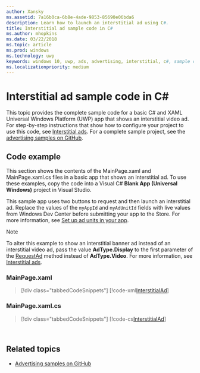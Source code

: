 ```yaml
---
author: Xansky
ms.assetid: 7a16b0ca-6b8e-4ade-9853-85690e06bda6
description: Learn how to launch an interstitial ad using C#.
title: Interstitial ad sample code in C#
ms.author: mhopkins
ms.date: 03/22/2018
ms.topic: article
ms.prod: windows
ms.technology: uwp
keywords: windows 10, uwp, ads, advertising, interstitial, c#, sample code
ms.localizationpriority: medium
---
```


# Interstitial ad sample code in C\# #  

This topic provides the complete sample code for a basic C# and XAML Universal Windows Platform (UWP) app that shows an interstitial video ad. For step-by-step instructions that show how to configure your project to use this code, see [Interstitial ads](interstitial-ads.md). For a complete sample project, see the [advertising samples on GitHub](http://aka.ms/githubads).

## Code example

This section shows the contents of the MainPage.xaml and MainPage.xaml.cs files in a basic app that shows an interstitial ad. To use these examples, copy the code into a Visual C# **Blank App (Universal Windows)** project in Visual Studio.

This sample app uses two buttons to request and then launch an interstitial ad. Replace the values of the ```myAppId``` and ```myAdUnitId``` fields with live values from Windows Dev Center before submitting your app to the Store. For more information, see [Set up ad units in your app](set-up-ad-units-in-your-app.md#live-ad-units).

> [!NOTE]
> To alter this example to show an interstitial banner ad instead of an interstitial video ad, pass the value **AdType.Display** to the first parameter of the [RequestAd](https://docs.microsoft.com/uwp/api/microsoft.advertising.winrt.ui.interstitialad.requestad) method instead of **AdType.Video**. For more information, see [Interstitial ads](interstitial-ads.md).

### MainPage.xaml

> [!div class="tabbedCodeSnippets"]
[!code-xml[InterstitialAd](./code/AdvertisingSamples/InterstitialAdSamples/cs/MainPage.xaml#L1-L13)]

### MainPage.xaml.cs

> [!div class="tabbedCodeSnippets"]
[!code-cs[InterstitialAd](./code/AdvertisingSamples/InterstitialAdSamples/cs/MainPage.xaml.cs#CompleteSample)]

 
## Related topics

* [Advertising samples on GitHub](http://aka.ms/githubads)
 
